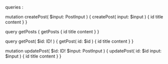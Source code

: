 queries :

mutation createPost(
  $input: PostInput
) {
  createPost(
    input: $input
  ) {
    id
    title
    content
  }
}

query getPosts {
  getPosts {
    id
    title
    content
  }
}

query getPost(
  $id: ID!
) {
  getPost(
    id: $id
  ) {
    id
    title
    content
  }
}

mutation updatePost(
  $id: ID!
  $input: PostInput
) {
  updatePost(
    id: $id
    input: $input
  ) {
    id
    title
    content
  }
}